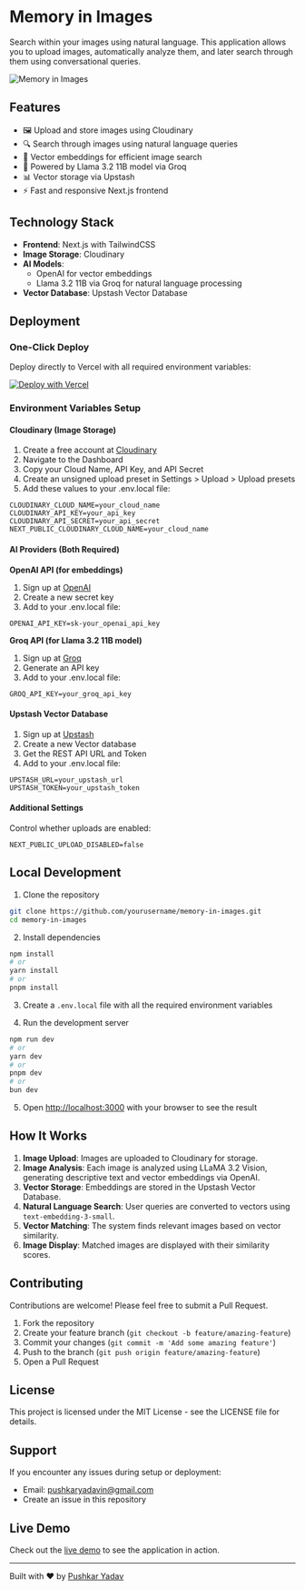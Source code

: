 # Memory in Images

Search within your images using natural language. This application allows you to upload images, automatically analyze them, and later search through them using conversational queries.

![Memory in Images](https://memory-in-images.vercel.app/banner.jpg)

## Features

- 🖼️ Upload and store images using Cloudinary
- 🔍 Search through images using natural language queries
- 🧠 Vector embeddings for efficient image search
- 🤖 Powered by Llama 3.2 11B model via Groq
- 📊 Vector storage via Upstash
- ⚡ Fast and responsive Next.js frontend

## Technology Stack

- **Frontend**: Next.js with TailwindCSS
- **Image Storage**: Cloudinary
- **AI Models**:
  - OpenAI for vector embeddings
  - Llama 3.2 11B via Groq for natural language processing
- **Vector Database**: Upstash Vector Database

## Deployment

### One-Click Deploy

Deploy directly to Vercel with all required environment variables:

[![Deploy with Vercel](https://vercel.com/button)](https://vercel.com/new/clone?repository-url=https%3A%2F%2Fgithub.com%2Fpushkarydv%2Fmemory-in-images&env=CLOUDINARY_CLOUD_NAME,CLOUDINARY_API_KEY,CLOUDINARY_API_SECRET,NEXT_PUBLIC_CLOUDINARY_CLOUD_NAME,GROQ_API_KEY,OPENAI_API_KEY,UPSTASH_URL,UPSTASH_TOKEN,NEXT_PUBLIC_UPLOAD_DISABLED&envDescription=Please%20visit%20memory-in-images.vercel.app%2Fdeploy%20to%20know%20how%20to%20get%20and%20set%20these%20up&envLink=https%3A%2F%2Fmemory-in-images.vercel.app%2Fdeploy&project-name=memory-in-images&repository-name=memory-in-images&demo-title=Memory%20In%20Images&demo-description=Search%20within%20your%20images%20using%20natural%20language.&demo-url=https%3A%2F%2Fmemory-in-images.vercel.app&demo-image=https%3A%2F%2Fmemory-in-images.vercel.app%2Fbanner.jpg)

### Environment Variables Setup

#### Cloudinary (Image Storage)
1. Create a free account at [Cloudinary](https://cloudinary.com/users/register/free)
2. Navigate to the Dashboard
3. Copy your Cloud Name, API Key, and API Secret
4. Create an unsigned upload preset in Settings > Upload > Upload presets
5. Add these values to your .env.local file:
```
CLOUDINARY_CLOUD_NAME=your_cloud_name
CLOUDINARY_API_KEY=your_api_key
CLOUDINARY_API_SECRET=your_api_secret
NEXT_PUBLIC_CLOUDINARY_CLOUD_NAME=your_cloud_name
```

#### AI Providers (Both Required)

**OpenAI API (for embeddings)**
1. Sign up at [OpenAI](https://platform.openai.com/)
2. Create a new secret key
3. Add to your .env.local file:
```
OPENAI_API_KEY=sk-your_openai_api_key
```

**Groq API (for Llama 3.2 11B model)**
1. Sign up at [Groq](https://console.groq.com/)
2. Generate an API key
3. Add to your .env.local file:
```
GROQ_API_KEY=your_groq_api_key
```

#### Upstash Vector Database
1. Sign up at [Upstash](https://upstash.com/)
2. Create a new Vector database
3. Get the REST API URL and Token
4. Add to your .env.local file:
```
UPSTASH_URL=your_upstash_url
UPSTASH_TOKEN=your_upstash_token
```

#### Additional Settings
Control whether uploads are enabled:
```
NEXT_PUBLIC_UPLOAD_DISABLED=false
```

## Local Development

1. Clone the repository
```bash
git clone https://github.com/yourusername/memory-in-images.git
cd memory-in-images
```

2. Install dependencies
```bash
npm install
# or
yarn install
# or
pnpm install
```

3. Create a `.env.local` file with all the required environment variables

4. Run the development server
```bash
npm run dev
# or
yarn dev
# or
pnpm dev
# or
bun dev
```

5. Open [http://localhost:3000](http://localhost:3000) with your browser to see the result

## How It Works

1. **Image Upload**: Images are uploaded to Cloudinary for storage.
2. **Image Analysis**: Each image is analyzed using LLaMA 3.2 Vision, generating descriptive text and vector embeddings via OpenAI.
3. **Vector Storage**: Embeddings are stored in the Upstash Vector Database.
4. **Natural Language Search**: User queries are converted to vectors using `text-embedding-3-small`.
5. **Vector Matching**: The system finds relevant images based on vector similarity.
6. **Image Display**: Matched images are displayed with their similarity scores.
## Contributing

Contributions are welcome! Please feel free to submit a Pull Request.

1. Fork the repository
2. Create your feature branch (`git checkout -b feature/amazing-feature`)
3. Commit your changes (`git commit -m 'Add some amazing feature'`)
4. Push to the branch (`git push origin feature/amazing-feature`)
5. Open a Pull Request

## License

This project is licensed under the MIT License - see the LICENSE file for details.

## Support

If you encounter any issues during setup or deployment:
- Email: pushkaryadavin@gmail.com
- Create an issue in this repository

## Live Demo

Check out the [live demo](https://memory-in-images.vercel.app) to see the application in action.

---

Built with ❤️ by [Pushkar Yadav](https://github.com/pushkarydv)